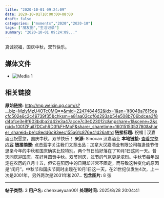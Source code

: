 ```yaml
---
title: "2020-10-01 09:24:09"
date: 2020-10-01T10:00:00+08:00
draft: false
categories: ["moments","2020","2020-10"]
tags: ["朋友圈","生活记录"]
summary: "2020-10-01 09:24:09..."
---
```


真诚祝福，国庆中秋，双节快乐。

## 媒体文件

- ![Media 1](/Moments/photos/2020-10-01/202010010924090.jpg)

## 相关链接

**原始链接:** http://mp.weixin.qq.com/s?__biz=MzIyMzU4OTc0MQ==&mid=2247484462&idx=1&sn=1f8048a7615dacfc502e6c2c49739f35&chksm=e81aa02cdf6d293ab54e508b706bdcea3f8d4bfce3e8f603bdba2d42e3a47acce7c3e023012c&mpshare=1&scene=2&srcid=1001ZFuiI7DCxhRD3fkFHMoF&sharer_sharetime=1601515353780&sharer_shareid=be1c8edd6c93eec155a61c876e41d26a#rd
**链接标题:** 祝福 | 汉嘉酒业祝愿您，国庆中秋，双节快乐！
**来源:** Sinocan 汉嘉酒业
**本地链接:** [查看完整内容](/link_content/2020/10/2020-10-01/link_content/)
**链接摘要:** 点击蓝字关注我们文章出品：加拿大汉嘉酒业有限公司每逢佳节倍思亲今年的中秋和国庆确实比较特别。两个节日恰好落在了10月1日这同一天。普天同庆迎国庆，花好月圆贺中秋。双节同庆，过节的气氛更是浓烈。中秋节每年固定在农历的八月十五，但它在阳历中的日期却非常不固定，而导致这种变化的原因是“闰月”。中秋节和国庆节同时出现在10月1日这一天，在21世纪仅发生4次，上一次是2001年，另外两次是2031年和207...
**包含图片:** 8 张

---

**帖子类型:** 3
**用户名:** chenxueyuan001
**处理时间:** 2025/8/28 20:04:41